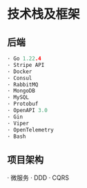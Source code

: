# 技术栈及框架
## 后端
```c
· Go 1.22.4
· Stripe API
· Docker
· Consul
· RabbitMQ
· MongoDB
· MySQL
· Protobuf
· OpenAPI 3.0
· Gin
· Viper
· OpenTelemetry
· Bash
```
## 项目架构
· 微服务
· DDD
· CQRS
